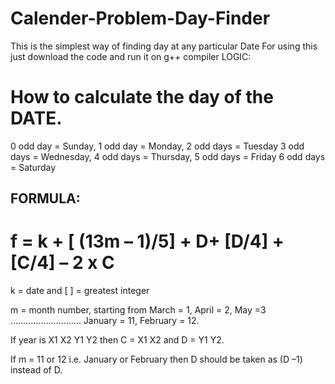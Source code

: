 # Calender-Problem-Day-Finder
This is the simplest way of finding day at any particular Date
For using this just download the code and run it on g++ compiler
LOGIC:
# How to calculate the day of the DATE.
0 odd day = Sunday,
1 odd day = Monday,
2 odd days = Tuesday
3 odd days = Wednesday,
4 odd days = Thursday,
5 odd days = Friday
6 odd days = Saturday

## FORMULA:
# f = k + [ (13m – 1)/5] + D+ [D/4] + [C/4] – 2 x C

k = date and [ ] = greatest integer

m = month number, starting from March = 1, April = 2, May =3
………………………. January = 11, February = 12.

If year is X1 X2 Y1 Y2 then C = X1 X2 and D = Y1 Y2.

If m = 11 or 12 i.e. January or February then D should be taken
as (D –1) instead of D.
